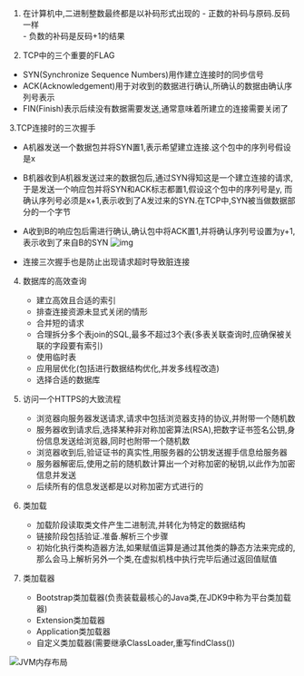 1. 在计算机中,二进制整数最终都是以补码形式出现的
        - 正数的补码与原码.反码一样   
        - 负数的补码是反码+1的结果

2. TCP中的三个重要的FLAG
  - SYN(Synchronize Sequence Numbers)用作建立连接时的同步信号
  - ACK(Acknowledgement)用于对收到的数据进行确认,所确认的数据由确认序列号表示
  - FIN(Finish)表示后续没有数据需要发送,通常意味着所建立的连接需要关闭了
  
3.TCP连接时的三次握手
  - A机器发送一个数据包并将SYN置1,表示希望建立连接.这个包中的序列号假设是x
  - B机器收到A机器发送过来的数据包后,通过SYN得知这是一个建立连接的请求,于是发送一个响应包并将SYN和ACK标志都置1,假设这个包中的序列号是y,
    而确认序列号必须是x+1,表示收到了A发过来的SYN.在TCP中,SYN被当做数据部分的一个字节
  - A收到B的响应包后需进行确认,确认包中将ACK置1,并将确认序列号设置为y+1,表示收到了来自B的SYN
     ![img](https://gitee.com/renchengl/testmayun/raw/master/TCP.png)
        
  - 连接三次握手也是防止出现请求超时导致脏连接
 
4. 数据库的高效查询
   - 建立高效且合适的索引
   - 排查连接资源未显式关闭的情形
   - 合并短的请求
   - 合理拆分多个表join的SQL,最多不超过3个表(多表关联查询时,应确保被关联的字段要有索引)
   - 使用临时表
   - 应用层优化(包括进行数据结构优化,并发多线程改造)
   - 选择合适的数据库
   
5. 访问一个HTTPS的大致流程
   - 浏览器向服务器发送请求,请求中包括浏览器支持的协议,并附带一个随机数
   - 服务器收到请求后,选择某种非对称加密算法(RSA),把数字证书签名公钥,身份信息发送给浏览器,同时也附带一个随机数
   - 浏览器收到后,验证证书的真实性,用服务器的公钥发送握手信息给服务器
   - 服务器解密后,使用之前的随机数计算出一个对称加密的秘钥,以此作为加密信息并发送
   - 后续所有的信息发送都是以对称加密方式进行的

6. 类加载
   - 加载阶段读取类文件产生二进制流,并转化为特定的数据结构
   - 链接阶段包括验证.准备.解析三个步骤
   - 初始化执行类构造器方法,如果赋值运算是通过其他类的静态方法来完成的,那么会马上解析另外一个类,在虚拟机栈中执行完毕后通过返回值赋值

7. 类加载器
   - Bootstrap类加载器(负责装载最核心的Java类,在JDK9中称为平台类加载器)
   - Extension类加载器
   - Application类加载器
   - 自定义类加载器(需要继承ClassLoader,重写findClass())
   
![JVM内存布局](https://gitee.com/renchengl/testmayun/raw/master/JVM%E5%86%85%E5%AD%98%E5%B8%83%E5%B1%80.png)






